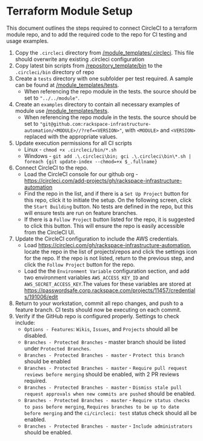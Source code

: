 # Terraform Module Setup

This document outlines the steps required to connect CircleCI to a terraform module repo, and to add the required code to the repo for CI testing and usage examples.

1. Copy the `.circleci` directory from [/module_templates/.circleci](../module_templates/.circleci).  This file should overwrite any existing .circleci configuration
2. Copy latest bin scripts from [/repository_template/bin](../repository_template/bin) to the `.circleci/bin` directory of repo
3. Create a `tests` directory with one subfolder per test required.  A sample can be found at [/module_templates/tests](../module_templates/tests).
    - When referencing the repo module in the tests. the source should be set to `"../../module"`.
4. Create an `examples` directory to contain all necessary examples of module use [/module_templates/tests](../module_templates/tests).
    - When referencing the repo module in the tests. the source should be set to `"git@github.com:rackspace-infrastructure-automation/<MODULE>//?ref=<VERSION>"`, with `<MODULE>` and `<VERSION>` replaced with the appropriate values.
5. Update execution permissions for all CI scripts
    - Linux - `chmod +x .circleci/bin/*.sh`
    - Windows - `git add .\.circleci\bin; gci .\.circleci\bin\*.sh | foreach {git update-index --chmod=+x $_.fullname}`
6. Connect CircleCI to the repo.
    - Load the CircleCI console for our github org -  https://circleci.com/add-projects/gh/rackspace-infrastructure-automation
    - Find the repo in the list, and if there is a `Set Up Project` button for this repo, click it to initiate the setup.  On the following screen, click the `Start Building` button.  No tests are defined in the repo, but this will ensure tests are run on feature branches.
    - If there is a `Follow Project` button listed for the repo, it is suggested to click this button.  This will ensure the repo is easily accessible from the CircleCI UI.
7. Update the CircleCI configuration to include the AWS credentials.
    - Load https://circleci.com/gh/rackspace-infrastructure-automation, locate the repo in the list of projects\repos and click the settings icon for the repo.  If the repo is not listed, return to the previous step, and click the `Follow Project` button for the repo.
    - Load the the `Environment Variable` configuration section, and add two environment variables `AWS_ACCESS_KEY_ID` and `AWS_SECRET_ACCESS_KEY`.The values for these variables are stored at https://passwordsafe.corp.rackspace.com/projects/11457/credentials/191006/edit
8. Return to your workstation, commit all repo changes, and push to a feature branch.  CI tests should now be executing on each commit.
9. Verify if the GitHub repo is configured properly.  Settings to check include:
    - `Options - Features`: `Wikis`, `Issues`, and `Projects` should all be disabled.
    - `Branches - Protected Branches` - master branch should be listed under `Protected Branches`.
    - `Branches - Protected Branches - master` - `Protect this branch` should be enabled
    - `Branches - Protected Branches - master` - `Require pull request reviews before merging` should be enabled, with 2 PR reviews required.
    - `Branches - Protected Branches - master` - `Dismiss stale pull request approvals when new commits are pushed` should be enabled.
    - `Branches - Protected Branches - master` - `Require status checks to pass before merging`, `Requires branches to be up to date before merging` and the `ci/circleci: test` status check should all be enabled.
    - `Branches - Protected Branches - master` - `Include administrators` should be enabled.
